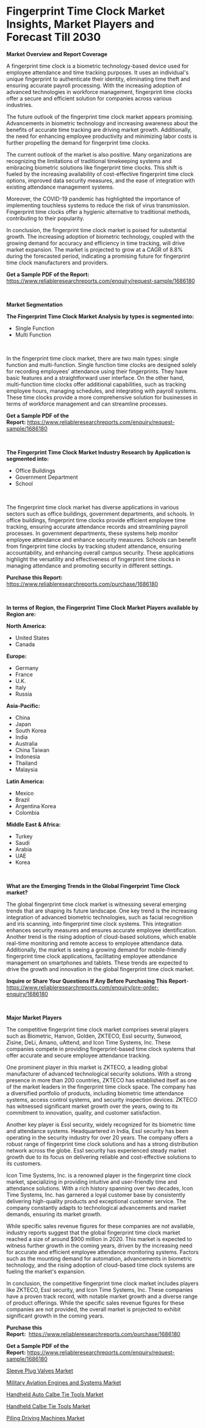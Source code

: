 <p><h1>Fingerprint Time Clock Market Insights, Market Players and Forecast Till 2030</h1></p><p><strong>Market Overview and Report Coverage</strong></p>
<p><p>A fingerprint time clock is a biometric technology-based device used for employee attendance and time tracking purposes. It uses an individual's unique fingerprint to authenticate their identity, eliminating time theft and ensuring accurate payroll processing. With the increasing adoption of advanced technologies in workforce management, fingerprint time clocks offer a secure and efficient solution for companies across various industries.</p><p>The future outlook of the fingerprint time clock market appears promising. Advancements in biometric technology and increasing awareness about the benefits of accurate time tracking are driving market growth. Additionally, the need for enhancing employee productivity and minimizing labor costs is further propelling the demand for fingerprint time clocks.</p><p>The current outlook of the market is also positive. Many organizations are recognizing the limitations of traditional timekeeping systems and embracing biometric solutions like fingerprint time clocks. This shift is fueled by the increasing availability of cost-effective fingerprint time clock options, improved data security measures, and the ease of integration with existing attendance management systems.</p><p>Moreover, the COVID-19 pandemic has highlighted the importance of implementing touchless systems to reduce the risk of virus transmission. Fingerprint time clocks offer a hygienic alternative to traditional methods, contributing to their popularity.</p><p>In conclusion, the fingerprint time clock market is poised for substantial growth. The increasing adoption of biometric technology, coupled with the growing demand for accuracy and efficiency in time tracking, will drive market expansion. The market is projected to grow at a CAGR of 8.8% during the forecasted period, indicating a promising future for fingerprint time clock manufacturers and providers.</p></p>
<p><strong>Get a Sample PDF of the Report:</strong> <a href="https://www.reliableresearchreports.com/enquiry/request-sample/1686180">https://www.reliableresearchreports.com/enquiry/request-sample/1686180</a></p>
<p>&nbsp;</p>
<p><strong>Market Segmentation</strong></p>
<p><strong>The Fingerprint Time Clock Market Analysis by types is segmented into:</strong></p>
<p><ul><li>Single Function</li><li>Multi Function</li></ul></p>
<p>&nbsp;</p>
<p><p>In the fingerprint time clock market, there are two main types: single function and multi-function. Single function time clocks are designed solely for recording employees' attendance using their fingerprints. They have basic features and a straightforward user interface. On the other hand, multi-function time clocks offer additional capabilities, such as tracking employee hours, managing schedules, and integrating with payroll systems. These time clocks provide a more comprehensive solution for businesses in terms of workforce management and can streamline processes.</p></p>
<p><strong>Get a Sample PDF of the Report:</strong>&nbsp;<a href="https://www.reliableresearchreports.com/enquiry/request-sample/1686180">https://www.reliableresearchreports.com/enquiry/request-sample/1686180</a></p>
<p>&nbsp;</p>
<p><strong>The Fingerprint Time Clock Market Industry Research by Application is segmented into:</strong></p>
<p><ul><li>Office Buildings</li><li>Government Department</li><li>School</li></ul></p>
<p>&nbsp;</p>
<p><p>The fingerprint time clock market has diverse applications in various sectors such as office buildings, government departments, and schools. In office buildings, fingerprint time clocks provide efficient employee time tracking, ensuring accurate attendance records and streamlining payroll processes. In government departments, these systems help monitor employee attendance and enhance security measures. Schools can benefit from fingerprint time clocks by tracking student attendance, ensuring accountability, and enhancing overall campus security. These applications highlight the versatility and effectiveness of fingerprint time clocks in managing attendance and promoting security in different settings.</p></p>
<p><strong>Purchase this Report:</strong>&nbsp; <a href="https://www.reliableresearchreports.com/purchase/1686180">https://www.reliableresearchreports.com/purchase/1686180</a></p>
<p>&nbsp;</p>
<p><strong>In terms of Region, the Fingerprint Time Clock Market Players available by Region are:</strong></p>
<p>
    <p> <strong> North America: </strong>
        <ul>
            <li>United States</li>
            <li>Canada</li>
        </ul>
        </p> 
    <p> <strong> Europe: </strong>
        <ul>
            <li>Germany</li>
            <li>France</li>
            <li>U.K.</li>
            <li>Italy</li>
            <li>Russia</li>
        </ul>
        </p> 
    <p> <strong> Asia-Pacific: </strong>
        <ul>
            <li>China</li>
            <li>Japan</li>
            <li>South Korea</li>
            <li>India</li>
            <li>Australia</li>
            <li>China Taiwan</li>
            <li>Indonesia</li>
            <li>Thailand</li>
            <li>Malaysia</li>
        </ul>
        </p> 
    <p> <strong> Latin America: </strong>
        <ul>
            <li>Mexico</li>
            <li>Brazil</li>
            <li>Argentina Korea</li>
            <li>Colombia</li>
        </ul>
        </p> 
    <p> <strong> Middle East & Africa: </strong>
        <ul>
            <li>Turkey</li>
            <li>Saudi</li>
            <li>Arabia</li>
            <li>UAE</li>
            <li>Korea</li>
        </ul>
    </p>
    </p>
<p>&nbsp;</p>
<p><strong>What are the Emerging Trends in the Global Fingerprint Time Clock market?</strong></p>
<p><p>The global fingerprint time clock market is witnessing several emerging trends that are shaping its future landscape. One key trend is the increasing integration of advanced biometric technologies, such as facial recognition and iris scanning, into fingerprint time clock systems. This integration enhances security measures and ensures accurate employee identification. Another trend is the rising adoption of cloud-based solutions, which enable real-time monitoring and remote access to employee attendance data. Additionally, the market is seeing a growing demand for mobile-friendly fingerprint time clock applications, facilitating employee attendance management on smartphones and tablets. These trends are expected to drive the growth and innovation in the global fingerprint time clock market.</p></p>
<p><strong>Inquire or Share Your Questions If Any Before Purchasing This Report</strong>- <a href="https://www.reliableresearchreports.com/enquiry/pre-order-enquiry/1686180">https://www.reliableresearchreports.com/enquiry/pre-order-enquiry/1686180</a></p>
<p>&nbsp;</p>
<p><strong>Major Market Players</strong></p>
<p><p>The competitive fingerprint time clock market comprises several players such as Biometric, Hanvon, Golden, ZKTECO, Essl security, Sunwood, Zisine, DeLi, Amano, uAttend, and Icon Time Systems, Inc. These companies compete in providing fingerprint-based time clock systems that offer accurate and secure employee attendance tracking.</p><p>One prominent player in this market is ZKTECO, a leading global manufacturer of advanced technological security solutions. With a strong presence in more than 200 countries, ZKTECO has established itself as one of the market leaders in the fingerprint time clock space. The company has a diversified portfolio of products, including biometric time attendance systems, access control systems, and security inspection devices. ZKTECO has witnessed significant market growth over the years, owing to its commitment to innovation, quality, and customer satisfaction.</p><p>Another key player is Essl security, widely recognized for its biometric time and attendance systems. Headquartered in India, Essl security has been operating in the security industry for over 20 years. The company offers a robust range of fingerprint time clock solutions and has a strong distribution network across the globe. Essl security has experienced steady market growth due to its focus on delivering reliable and cost-effective solutions to its customers.</p><p>Icon Time Systems, Inc. is a renowned player in the fingerprint time clock market, specializing in providing intuitive and user-friendly time and attendance solutions. With a rich history spanning over two decades, Icon Time Systems, Inc. has garnered a loyal customer base by consistently delivering high-quality products and exceptional customer service. The company constantly adapts to technological advancements and market demands, ensuring its market growth.</p><p>While specific sales revenue figures for these companies are not available, industry reports suggest that the global fingerprint time clock market reached a size of around $900 million in 2020. This market is expected to witness further growth in the coming years, driven by the increasing need for accurate and efficient employee attendance monitoring systems. Factors such as the mounting demand for automation, advancements in biometric technology, and the rising adoption of cloud-based time clock systems are fueling the market's expansion.</p><p>In conclusion, the competitive fingerprint time clock market includes players like ZKTECO, Essl security, and Icon Time Systems, Inc. These companies have a proven track record, with notable market growth and a diverse range of product offerings. While the specific sales revenue figures for these companies are not provided, the overall market is projected to exhibit significant growth in the coming years.</p></p>
<p><strong>Purchase this Report:</strong>&nbsp;&nbsp;<a href="https://www.reliableresearchreports.com/purchase/1686180">https://www.reliableresearchreports.com/purchase/1686180</a></p>
<p></p>
<p><strong>Get a Sample PDF of the Report:</strong>&nbsp;<a href="https://www.reliableresearchreports.com/enquiry/request-sample/1686180">https://www.reliableresearchreports.com/enquiry/request-sample/1686180</a></p>
<p><p><a href="https://www.linkedin.com/pulse/sleeve-plug-valves-market-size-growth-forecast-from-2023/">Sleeve Plug Valves Market</a></p><p><a href="https://www.linkedin.com/pulse/military-aviation-engines-systems-market-insights-players/">Military Aviation Engines and Systems Market</a></p><p><a href="https://www.linkedin.com/pulse/handheld-auto-calbe-tie-tools-market-research-report/">Handheld Auto Calbe Tie Tools Market</a></p><p><a href="https://www.linkedin.com/pulse/decoding-handheld-calbe-tie-tools-market-deep-dive/">Handheld Calbe Tie Tools Market</a></p><p><a href="https://www.linkedin.com/pulse/piling-driving-machines-market-size-2023-2030-global-industrial/">Piling Driving Machines Market</a></p></p>